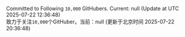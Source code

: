 Committed to Following `10,000` GitHubers. Current: <!-- FOLLOWING_COUNT -->null<!-- FOLLOWING_COUNT --> (Update at UTC <!-- LAST_UPDATED -->2025-07-22 12:36:48<!-- LAST_UPDATED -->)<br>
致力于关注`10,000`个GitHuber。当前：<!-- FOLLOWING_COUNT -->null<!-- FOLLOWING_COUNT --> (更新于北京时间 <!-- LAST_UPDATED_CST -->2025-07-22 20:36:48<!-- LAST_UPDATED_CST -->)
